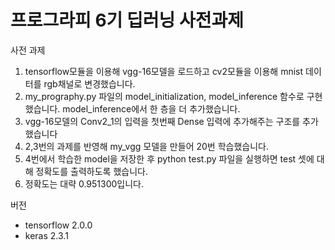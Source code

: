 프로그라피 6기 딥러닝 사전과제
==========================

사전 과제
1. tensorflow모듈을 이용해 vgg-16모델을 로드하고 cv2모듈을 이용해 mnist 데이터를 rgb채널로 변경했습니다.
2. my_prography.py 파일의 model_initialization, model_inference 함수로 구현했습니다. model_inference에서 한 층을 더 추가했습니다.
3. vgg-16모델의 Conv2_1의 입력을 첫번째 Dense 입력에 추가해주는 구조를 추가했습니다
4. 2,3번의 과제를 반영해 my_vgg 모델을 만들어 20번 학습했습니다.
5. 4번에서 학습한 model을 저장한 후 python test.py 파일을 실행하면 test 셋에 대해 정확도를 출력하도록 했습니다.
6. 정확도는 대략 0.951300입니다.

버전
* tensorflow 2.0.0
* keras 2.3.1
